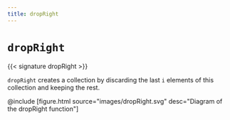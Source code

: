 ```yaml
---
title: dropRight
---
```


# `dropRight`

{{< signature dropRight >}}

`dropRight` creates a collection by discarding the last `i` elements of this collection and keeping the rest.

@include [figure.html source="images/dropRight.svg" desc="Diagram of the dropRight function"]
